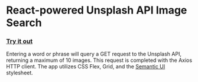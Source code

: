 # React-powered Unsplash API Image Search

### [Try it out](http://cynamonster.github.io/react-image-search)

Entering a word or phrase will query a GET request to the Unsplash API, returning a maximum of 10 images.
This request is completed with the Axios HTTP client.
The app utilizes CSS Flex, Grid, and the [Semantic UI](http://semantic-ui.com) stylesheet.
